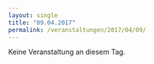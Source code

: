 ```yaml
---
layout: single
title: "09.04.2017"
permalink: /veranstaltungen/2017/04/09/
---
```


Keine Veranstaltung an diesem Tag.
